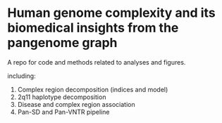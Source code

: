 # Human genome complexity and its biomedical insights from the pangenome graph
A repo for code and methods related to analyses and figures. 

including:
1. Complex region decomposition (indices and model)
2. 2q11 haplotype decomposition
3. Disease and complex region association
4. Pan-SD and Pan-VNTR pipeline
